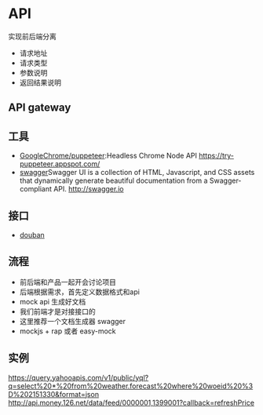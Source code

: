 # API

实现前后端分离

- 请求地址
- 请求类型
- 参数说明
- 返回结果说明

## API gateway



## 工具

* [GoogleChrome/puppeteer](https://github.com/GoogleChrome/puppeteer):Headless Chrome Node API https://try-puppeteer.appspot.com/
* [swagger](https://app.swaggerhub.com/home)Swagger UI is a collection of HTML, Javascript, and CSS assets that dynamically generate beautiful documentation from a Swagger-compliant API. http://swagger.io

## 接口

* [douban](https://developers.douban.com/wiki/?title=guide)

## 流程

* 前后端和产品一起开会讨论项目
* 后端根据需求，首先定义数据格式和api
* mock api 生成好文档
* 我们前端才是对接接口的
* 这里推荐一个文档生成器 swagger
* mockjs + rap 或者 easy-mock

## 实例

https://query.yahooapis.com/v1/public/yql?q=select%20*%20from%20weather.forecast%20where%20woeid%20%3D%202151330&format=json
http://api.money.126.net/data/feed/0000001,1399001?callback=refreshPrice
